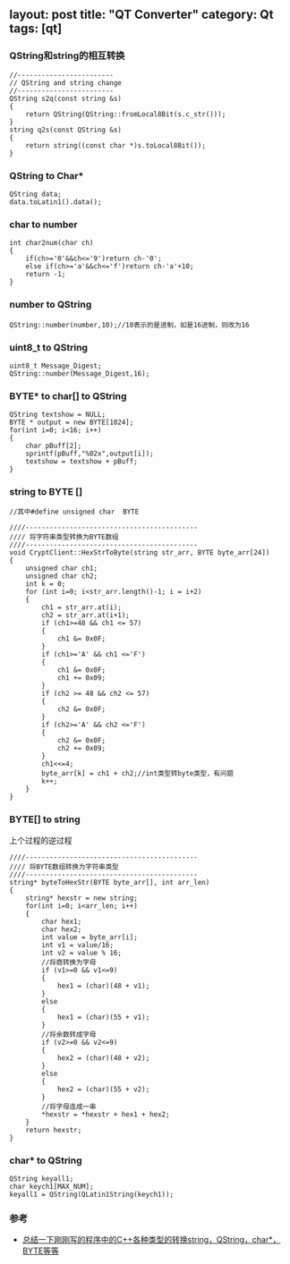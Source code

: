 layout: post
title: "QT Converter"
category: Qt
tags: [qt]
---

### QString和string的相互转换

	//------------------------
	// QString and string change
	//------------------------
	QString s2q(const string &s)
	{
		return QString(QString::fromLocal8Bit(s.c_str()));
	}
	string q2s(const QString &s)
	{
		return string((const char *)s.toLocal8Bit());
	}

<!--more-->

### QString to Char*

	QString data;
	data.toLatin1().data();

### char to number

	int char2num(char ch)
	{
		if(ch>='0'&&ch<='9')return ch-'0';
		else if(ch>='a'&&ch<='f')return ch-'a'+10;
		return -1;
	}

### number to QString

	QString::number(number,10);//10表示的是进制，如是16进制，则改为16

### uint8_t to QString

	uint8_t Message_Digest; 
	QString::number(Message_Digest,16);

### BYTE* to char[] to QString

	QString textshow = NULL;
	BYTE * output = new BYTE[1024];
	for(int i=0; i<16; i++)
	{
		char pBuff[2];
		sprintf(pBuff,"%02x",output[i]);
		textshow = textshow + pBuff;
	}

### string to BYTE []

	//其中#define unsigned char  BYTE

	////-------------------------------------------
	//// 将字符串类型转换为BYTE数组
	////-------------------------------------------
	void CryptClient::HexStrToByte(string str_arr, BYTE byte_arr[24])
	{
		unsigned char ch1;
		unsigned char ch2;
		int k = 0;
		for (int i=0; i<str_arr.length()-1; i = i+2)
		{
			ch1 = str_arr.at(i);
			ch2 = str_arr.at(i+1);
			if (ch1>=48 && ch1 <= 57)
			{
				ch1 &= 0x0F;
			}
			if (ch1>='A' && ch1 <='F')
			{
				ch1 &= 0x0F;
				ch1 += 0x09;
			}
			if (ch2 >= 48 && ch2 <= 57)
			{
				ch2 &= 0x0F;
			}
			if (ch2>='A' && ch2 <='F')
			{
				ch2 &= 0x0F;
				ch2 += 0x09;
			}
			ch1<<=4;
			byte_arr[k] = ch1 + ch2;//int类型转byte类型，有问题
			k++;
		}
	}

### BYTE[] to string

上个过程的逆过程

	////-------------------------------------------
	//// 将BYTE数组转换为字符串类型
	////-------------------------------------------
	string* byteToHexStr(BYTE byte_arr[], int arr_len)
	{
		string* hexstr = new string;
		for(int i=0; i<arr_len; i++)
		{
			char hex1;
			char hex2;
			int value = byte_arr[i];
			int v1 = value/16;
			int v2 = value % 16;
			//将商转换为字母
			if (v1>=0 && v1<=9)
			{
				hex1 = (char)(48 + v1);
			}
			else
			{
				hex1 = (char)(55 + v1);
			}
			//将余数转成字母
			if (v2>=0 && v2<=9)
			{
				hex2 = (char)(48 + v2);
			}
			else
			{
				hex2 = (char)(55 + v2);
			}
			//将字母连成一串
			*hexstr = *hexstr + hex1 + hex2;
		}
		return hexstr;
	}

### char* to QString

	QString keyall1;
	char keych1[MAX_NUM];
	keyall1 = QString(QLatin1String(keych1));

### 参考

- [总结一下刚刚写的程序中的C++各种类型的转换string，QString，char*， BYTE等等](http://blog.csdn.net/zmb2011/article/details/6293587)